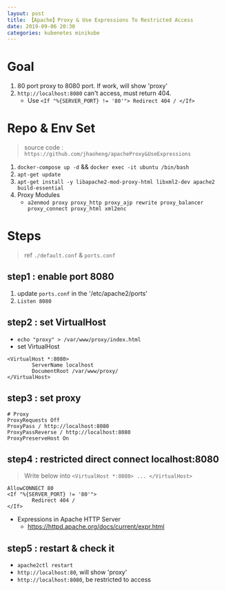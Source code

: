 ```yaml
---
layout: post
title: 【Apache】Proxy & Use Expressions To Restricted Access
date: 2019-09-06 20:30
categories: kubenetes minikube
---
```


# Goal
1. 80 port proxy to 8080 port. If work, will show 'proxy'
2. `http://localhost:8080` can't access, must return 404.
	- Use `<If "%{SERVER_PORT} != '80'"> Redirect 404 / </If>`

# Repo & Env Set
> source code : `https://github.com/jhaoheng/apacheProxy&UseExpressions`

1. `docker-compose up -d` && `docker exec -it ubuntu /bin/bash`
2. `apt-get update`
3. `apt-get install -y libapache2-mod-proxy-html libxml2-dev apache2 build-essential`
4. Proxy Modules
    - `a2enmod proxy proxy_http proxy_ajp rewrite proxy_balancer proxy_connect proxy_html xml2enc`

<!--more-->

# Steps
> ref `./default.conf` & `ports.conf`

## step1 : enable port 8080

1. update `ports.conf` in the '/etc/apache2/ports'
2. `Listen 8080`

## step2 : set VirtualHost

- `echo "proxy" > /var/www/proxy/index.html`
- set VirtualHost
```
<VirtualHost *:8080>
        ServerName localhost
        DocumentRoot /var/www/proxy/
</VirtualHost>
```

## step3 : set proxy

```
# Proxy
ProxyRequests Off
ProxyPass / http://localhost:8080
ProxyPassReverse / http://localhost:8080
ProxyPreserveHost On
```

## step4 : restricted direct connect localhost:8080

> Write below into `<VirtualHost *:8080> ... </VirtualHost>`

```
AllowCONNECT 80
<If "%{SERVER_PORT} != '80'">
        Redirect 404 /
</If>
```

- Expressions in Apache HTTP Server
	- https://httpd.apache.org/docs/current/expr.html

## step5 : restart & check it
- `apache2ctl restart`
- `http://localhost:80`, will show 'proxy'
- `http://localhost:8080`, be restricted to access

